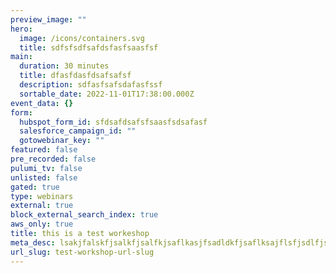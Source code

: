 ```yaml
---
preview_image: ""
hero:
  image: /icons/containers.svg
  title: sdfsfsdfsafdsfasfsaasfsf
main:
  duration: 30 minutes
  title: dfasfdasfdsafsafsf
  description: sdfasfsafsdafasfssf
  sortable_date: 2022-11-01T17:38:00.000Z
event_data: {}
form:
  hubspot_form_id: sfdsafdsafsfsaasfsdsafasf
  salesforce_campaign_id: ""
  gotowebinar_key: ""
featured: false
pre_recorded: false
pulumi_tv: false
unlisted: false
gated: true
type: webinars
external: true
block_external_search_index: true
aws_only: true
title: this is a test workeshop
meta_desc: lsakjfalskfjsalkfjsalfkjsaflkasjfsadldkfjsaflksajflsfjsdlfjsflsjflsdfjslfkjslfjslfksjflskajfalsfjsdfsdfassdfsfd
url_slug: test-workshop-url-slug
---
```

